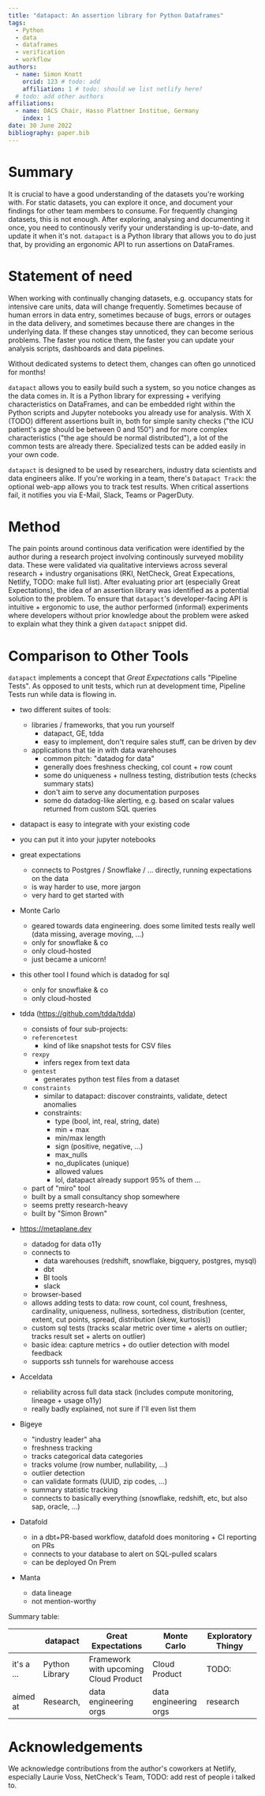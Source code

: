 ```yaml
---
title: "datapact: An assertion library for Python Dataframes"
tags:
  - Python
  - data
  - dataframes
  - verification
  - workflow
authors:
  - name: Simon Knott
    orcid: 123 # todo: add
    affiliation: 1 # todo: should we list netlify here?
  # todo: add other authors
affiliations:
  - name: DACS Chair, Hasso Plattner Institue, Germany
    index: 1
date: 30 June 2022
bibliography: paper.bib
---
```


# Summary

It is crucial to have a good understanding of the datasets you're working with. For static datasets, you can explore it once, and document your findings for other team members to consume.
For frequently changing datasets, this is not enough. After exploring, analysing and documenting it once, you need to continously verify your understanding is up-to-date, and update it when it's not.
`datapact` is a Python library that allows you to do just that, by providing an ergonomic API to run assertions on DataFrames.

# Statement of need

When working with continually changing datasets, e.g. occupancy stats for intensive care units, data will change frequently.
Sometimes because of human errors in data entry, sometimes because of bugs, errors or outages in the data delivery, and sometimes because there are changes in the underlying data.
If these changes stay unnoticed, they can become serious problems.
The faster you notice them, the faster you can update your analysis scripts, dashboards and data pipelines.

Without dedicated systems to detect them, changes can often go unnoticed for months!

`datapact` allows you to easily build such a system, so you notice changes as the data comes in.
It is a Python library for expressing + verifying characteristics on DataFrames, and can be embedded right within the Python scripts and Jupyter notebooks you already use for analysis.
With X (TODO) different assertions built in, both for simple sanity checks ("the ICU patient's age should be between 0 and 150") and for more complex characteristics ("the age should be normal distributed"), a lot of the common tests are already there.
Specialized tests can be added easily in your own code.

`datapact` is designed to be used by researchers, industry data scientists and data engineers alike.
If you're working in a team, there's `Datapact Track`: the optional web-app allows you to track test results.
When critical assertions fail, it notifies you via E-Mail, Slack, Teams or PagerDuty.

# Method

The pain points around continous data verification were identified by the author during a research project involving continously surveyed mobility data.
These were validated via qualitative interviews across several research + industry organisations (RKI, NetCheck, Great Expecations, Netlify, TODO: make full list).
After evaluating prior art (especially Great Expectations), the idea of an assertion library was identified as a potential solution to the problem.
To ensure that `datapact`'s developer-facing API is intuitive + ergonomic to use, the author performed (informal) experiments where developers without prior knowledge about the problem were asked to explain what they think a given `datapact` snippet did.

# Comparison to Other Tools

`datapact` implements a concept that _Great Expectations_ calls "Pipeline Tests".
As opposed to unit tests, which run at development time, Pipeline Tests run while data is flowing in.

- two different suites of tools:

  - libraries / frameworks, that you run yourself
    - datapact, GE, tdda
    - easy to implement, don't require sales stuff, can be driven by dev
  - applications that tie in with data warehouses
    - common pitch: "datadog for data"
    - generally does freshness checking, col count + row count
    - some do uniqueness + nullness testing, distribution tests (checks summary stats)
    - don't aim to serve any documentation purposes
    - some do datadog-like alerting, e.g. based on scalar values returned from custom SQL queries

- datapact is easy to integrate with your existing code
- you can put it into your jupyter notebooks

- great expectations
  - connects to Postgres / Snowflake / ... directly, running expectations on the data
  - is way harder to use, more jargon
  - very hard to get started with
- Monte Carlo
  - geared towards data engineering. does some limited tests really well (data missing, average moving, ...)
  - only for snowflake & co
  - only cloud-hosted
  - just became a unicorn!
- this other tool I found which is datadog for sql
  - only for snowflake & co
  - only cloud-hosted
- tdda (https://github.com/tdda/tdda)

  - consists of four sub-projects:
  - `referencetest`
    - kind of like snapshot tests for CSV files
  - `rexpy`
    - infers regex from text data
  - `gentest`
    - generates python test files from a dataset
  - `constraints`
    - similar to datapact: discover constraints, validate, detect anomalies
    - constraints:
      - type (bool, int, real, string, date)
      - min + max
      - min/max length
      - sign (positive, negative, ...)
      - max_nulls
      - no_duplicates (unique)
      - allowed values
      - lol, datapact already support 95% of them ...
  - part of "miro" tool
  - built by a small consultancy shop somewhere
  - seems pretty research-heavy
  - built by "Simon Brown"

- https://metaplane.dev
  - datadog for data o11y
  - connects to
    - data warehouses (redshift, snowflake, bigquery, postgres, mysql)
    - dbt
    - BI tools
    - slack
  - browser-based
  - allows adding tests to data: row count, col count, freshness, cardinality, uniqueness, nullness, sortedness, distribution (center, extent, cut points, spread, distribution (skew, kurtosis))
  - custom sql tests (tracks scalar metric over time + alerts on outlier; tracks result set + alerts on outlier)
  - basic idea: capture metrics + do outlier detection with model feedback
  - supports ssh tunnels for warehouse access
- Acceldata
  - reliability across full data stack (includes compute monitoring, lineage + usage o11y)
  - really badly explained, not sure if I'll even list them
- Bigeye
  - "industry leader" aha
  - freshness tracking
  - tracks categorical data categories
  - tracks volume (row number, nullability, ...)
  - outlier detection
  - can validate formats (UUID, zip codes, ...)
  - summary statistic tracking
  - connects to basically everything (snowflake, redshift, etc, but also sap, oracle, ...)
- Datafold
  - in a dbt+PR-based workflow, datafold does monitoring + CI reporting on PRs
  - connects to your database to alert on SQL-pulled scalars
  - can be deployed On Prem
- Manta
  - data lineage
  - not mention-worthy

Summary table:

|            | datapact       | Great Expectations                    | Monte Carlo           | Exploratory Thingy |
| ---------- | -------------- | ------------------------------------- | --------------------- | ------------------ |
| it's a ... | Python Library | Framework with upcoming Cloud Product | Cloud Product         | TODO:              |
| aimed at   | Research,      | data engineering orgs                 | data engineering orgs | research           |

# Acknowledgements

We acknowledge contributions from the author's coworkers at Netlify, especially Laurie Voss, NetCheck's Team, TODO: add rest of people i talked to.
